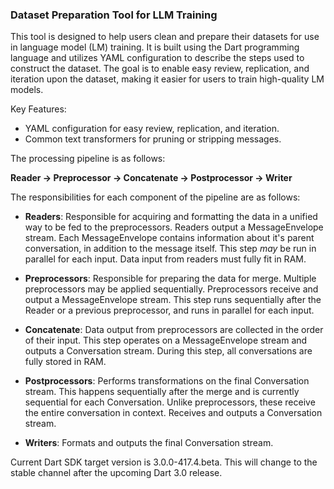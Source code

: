 ### Dataset Preparation Tool for LLM Training

This tool is designed to help users clean and prepare their datasets for use in language model (LM) training. It is
built using the Dart programming language and utilizes YAML configuration to describe the steps used to construct the
dataset. The goal is to enable easy review, replication, and iteration upon the dataset, making it easier for users to
train high-quality LM models.

Key Features:

- YAML configuration for easy review, replication, and iteration.
- Common text transformers for pruning or stripping messages.

The processing pipeline is as follows:

**Reader -> Preprocessor -> Concatenate -> Postprocessor -> Writer**

The responsibilities for each component of the pipeline are as follows:

- **Readers**: Responsible for acquiring and formatting the data in a unified way to be fed to the preprocessors.
  Readers output a MessageEnvelope stream. Each MessageEnvelope contains information about it's parent conversation, in
  addition to the message itself. This step *may* be run in parallel for each input. Data input from readers must fully
  fit in RAM.


- **Preprocessors**: Responsible for preparing the data for merge. Multiple preprocessors may be applied sequentially.
  Preprocessors receive and output a MessageEnvelope stream. This step runs sequentially after the Reader or a previous
  preprocessor, and runs in parallel for each input.


- **Concatenate**: Data output from preprocessors are collected in the order of their input. This step operates on a
  MessageEnvelope stream and outputs a Conversation stream. During this step, all conversations are fully stored in RAM.


- **Postprocessors**: Performs transformations on the final Conversation stream. This happens sequentially after the
  merge and is currently sequential for each Conversation. Unlike preprocessors, these receive the entire conversation
  in context. Receives and outputs a Conversation stream.


- **Writers**: Formats and outputs the final Conversation stream.

Current Dart SDK target version is 3.0.0-417.4.beta. This will change to the stable channel after the upcoming Dart 3.0
release.